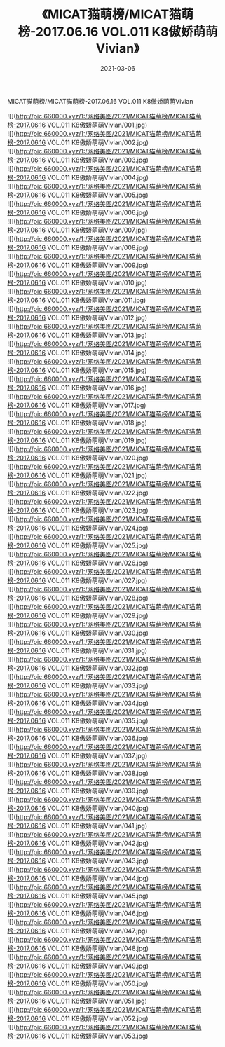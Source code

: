 ﻿---
layout: post
title:  《MICAT猫萌榜/MICAT猫萌榜-2017.06.16 VOL.011 K8傲娇萌萌Vivian》
date:   2021-03-06
img: http://pic.660000.xyz/1:/网络美图/2021/MICAT猫萌榜/MICAT猫萌榜-2017.06.16 VOL.011 K8傲娇萌萌Vivian/000.jpg
categories: [美女, 清纯, 唯美]
---

MICAT猫萌榜/MICAT猫萌榜-2017.06.16 VOL.011 K8傲娇萌萌Vivian

 ![](http://pic.660000.xyz/1:/网络美图/2021/MICAT猫萌榜/MICAT猫萌榜-2017.06.16 VOL.011 K8傲娇萌萌Vivian/001.jpg) <br>![](http://pic.660000.xyz/1:/网络美图/2021/MICAT猫萌榜/MICAT猫萌榜-2017.06.16 VOL.011 K8傲娇萌萌Vivian/002.jpg) <br>![](http://pic.660000.xyz/1:/网络美图/2021/MICAT猫萌榜/MICAT猫萌榜-2017.06.16 VOL.011 K8傲娇萌萌Vivian/003.jpg) <br>![](http://pic.660000.xyz/1:/网络美图/2021/MICAT猫萌榜/MICAT猫萌榜-2017.06.16 VOL.011 K8傲娇萌萌Vivian/004.jpg) <br>![](http://pic.660000.xyz/1:/网络美图/2021/MICAT猫萌榜/MICAT猫萌榜-2017.06.16 VOL.011 K8傲娇萌萌Vivian/005.jpg) <br>![](http://pic.660000.xyz/1:/网络美图/2021/MICAT猫萌榜/MICAT猫萌榜-2017.06.16 VOL.011 K8傲娇萌萌Vivian/006.jpg) <br>![](http://pic.660000.xyz/1:/网络美图/2021/MICAT猫萌榜/MICAT猫萌榜-2017.06.16 VOL.011 K8傲娇萌萌Vivian/007.jpg) <br>![](http://pic.660000.xyz/1:/网络美图/2021/MICAT猫萌榜/MICAT猫萌榜-2017.06.16 VOL.011 K8傲娇萌萌Vivian/008.jpg) <br>![](http://pic.660000.xyz/1:/网络美图/2021/MICAT猫萌榜/MICAT猫萌榜-2017.06.16 VOL.011 K8傲娇萌萌Vivian/009.jpg) <br>![](http://pic.660000.xyz/1:/网络美图/2021/MICAT猫萌榜/MICAT猫萌榜-2017.06.16 VOL.011 K8傲娇萌萌Vivian/010.jpg) <br>![](http://pic.660000.xyz/1:/网络美图/2021/MICAT猫萌榜/MICAT猫萌榜-2017.06.16 VOL.011 K8傲娇萌萌Vivian/011.jpg) <br>![](http://pic.660000.xyz/1:/网络美图/2021/MICAT猫萌榜/MICAT猫萌榜-2017.06.16 VOL.011 K8傲娇萌萌Vivian/012.jpg) <br>![](http://pic.660000.xyz/1:/网络美图/2021/MICAT猫萌榜/MICAT猫萌榜-2017.06.16 VOL.011 K8傲娇萌萌Vivian/013.jpg) <br>![](http://pic.660000.xyz/1:/网络美图/2021/MICAT猫萌榜/MICAT猫萌榜-2017.06.16 VOL.011 K8傲娇萌萌Vivian/014.jpg) <br>![](http://pic.660000.xyz/1:/网络美图/2021/MICAT猫萌榜/MICAT猫萌榜-2017.06.16 VOL.011 K8傲娇萌萌Vivian/015.jpg) <br>![](http://pic.660000.xyz/1:/网络美图/2021/MICAT猫萌榜/MICAT猫萌榜-2017.06.16 VOL.011 K8傲娇萌萌Vivian/016.jpg) <br>![](http://pic.660000.xyz/1:/网络美图/2021/MICAT猫萌榜/MICAT猫萌榜-2017.06.16 VOL.011 K8傲娇萌萌Vivian/017.jpg) <br>![](http://pic.660000.xyz/1:/网络美图/2021/MICAT猫萌榜/MICAT猫萌榜-2017.06.16 VOL.011 K8傲娇萌萌Vivian/018.jpg) <br>![](http://pic.660000.xyz/1:/网络美图/2021/MICAT猫萌榜/MICAT猫萌榜-2017.06.16 VOL.011 K8傲娇萌萌Vivian/019.jpg) <br>![](http://pic.660000.xyz/1:/网络美图/2021/MICAT猫萌榜/MICAT猫萌榜-2017.06.16 VOL.011 K8傲娇萌萌Vivian/020.jpg) <br>![](http://pic.660000.xyz/1:/网络美图/2021/MICAT猫萌榜/MICAT猫萌榜-2017.06.16 VOL.011 K8傲娇萌萌Vivian/021.jpg) <br>![](http://pic.660000.xyz/1:/网络美图/2021/MICAT猫萌榜/MICAT猫萌榜-2017.06.16 VOL.011 K8傲娇萌萌Vivian/022.jpg) <br>![](http://pic.660000.xyz/1:/网络美图/2021/MICAT猫萌榜/MICAT猫萌榜-2017.06.16 VOL.011 K8傲娇萌萌Vivian/023.jpg) <br>![](http://pic.660000.xyz/1:/网络美图/2021/MICAT猫萌榜/MICAT猫萌榜-2017.06.16 VOL.011 K8傲娇萌萌Vivian/024.jpg) <br>![](http://pic.660000.xyz/1:/网络美图/2021/MICAT猫萌榜/MICAT猫萌榜-2017.06.16 VOL.011 K8傲娇萌萌Vivian/025.jpg) <br>![](http://pic.660000.xyz/1:/网络美图/2021/MICAT猫萌榜/MICAT猫萌榜-2017.06.16 VOL.011 K8傲娇萌萌Vivian/026.jpg) <br>![](http://pic.660000.xyz/1:/网络美图/2021/MICAT猫萌榜/MICAT猫萌榜-2017.06.16 VOL.011 K8傲娇萌萌Vivian/027.jpg) <br>![](http://pic.660000.xyz/1:/网络美图/2021/MICAT猫萌榜/MICAT猫萌榜-2017.06.16 VOL.011 K8傲娇萌萌Vivian/028.jpg) <br>![](http://pic.660000.xyz/1:/网络美图/2021/MICAT猫萌榜/MICAT猫萌榜-2017.06.16 VOL.011 K8傲娇萌萌Vivian/029.jpg) <br>![](http://pic.660000.xyz/1:/网络美图/2021/MICAT猫萌榜/MICAT猫萌榜-2017.06.16 VOL.011 K8傲娇萌萌Vivian/030.jpg) <br>![](http://pic.660000.xyz/1:/网络美图/2021/MICAT猫萌榜/MICAT猫萌榜-2017.06.16 VOL.011 K8傲娇萌萌Vivian/031.jpg) <br>![](http://pic.660000.xyz/1:/网络美图/2021/MICAT猫萌榜/MICAT猫萌榜-2017.06.16 VOL.011 K8傲娇萌萌Vivian/032.jpg) <br>![](http://pic.660000.xyz/1:/网络美图/2021/MICAT猫萌榜/MICAT猫萌榜-2017.06.16 VOL.011 K8傲娇萌萌Vivian/033.jpg) <br>![](http://pic.660000.xyz/1:/网络美图/2021/MICAT猫萌榜/MICAT猫萌榜-2017.06.16 VOL.011 K8傲娇萌萌Vivian/034.jpg) <br>![](http://pic.660000.xyz/1:/网络美图/2021/MICAT猫萌榜/MICAT猫萌榜-2017.06.16 VOL.011 K8傲娇萌萌Vivian/035.jpg) <br>![](http://pic.660000.xyz/1:/网络美图/2021/MICAT猫萌榜/MICAT猫萌榜-2017.06.16 VOL.011 K8傲娇萌萌Vivian/036.jpg) <br>![](http://pic.660000.xyz/1:/网络美图/2021/MICAT猫萌榜/MICAT猫萌榜-2017.06.16 VOL.011 K8傲娇萌萌Vivian/037.jpg) <br>![](http://pic.660000.xyz/1:/网络美图/2021/MICAT猫萌榜/MICAT猫萌榜-2017.06.16 VOL.011 K8傲娇萌萌Vivian/038.jpg) <br>![](http://pic.660000.xyz/1:/网络美图/2021/MICAT猫萌榜/MICAT猫萌榜-2017.06.16 VOL.011 K8傲娇萌萌Vivian/039.jpg) <br>![](http://pic.660000.xyz/1:/网络美图/2021/MICAT猫萌榜/MICAT猫萌榜-2017.06.16 VOL.011 K8傲娇萌萌Vivian/040.jpg) <br>![](http://pic.660000.xyz/1:/网络美图/2021/MICAT猫萌榜/MICAT猫萌榜-2017.06.16 VOL.011 K8傲娇萌萌Vivian/041.jpg) <br>![](http://pic.660000.xyz/1:/网络美图/2021/MICAT猫萌榜/MICAT猫萌榜-2017.06.16 VOL.011 K8傲娇萌萌Vivian/042.jpg) <br>![](http://pic.660000.xyz/1:/网络美图/2021/MICAT猫萌榜/MICAT猫萌榜-2017.06.16 VOL.011 K8傲娇萌萌Vivian/043.jpg) <br>![](http://pic.660000.xyz/1:/网络美图/2021/MICAT猫萌榜/MICAT猫萌榜-2017.06.16 VOL.011 K8傲娇萌萌Vivian/044.jpg) <br>![](http://pic.660000.xyz/1:/网络美图/2021/MICAT猫萌榜/MICAT猫萌榜-2017.06.16 VOL.011 K8傲娇萌萌Vivian/045.jpg) <br>![](http://pic.660000.xyz/1:/网络美图/2021/MICAT猫萌榜/MICAT猫萌榜-2017.06.16 VOL.011 K8傲娇萌萌Vivian/046.jpg) <br>![](http://pic.660000.xyz/1:/网络美图/2021/MICAT猫萌榜/MICAT猫萌榜-2017.06.16 VOL.011 K8傲娇萌萌Vivian/047.jpg) <br>![](http://pic.660000.xyz/1:/网络美图/2021/MICAT猫萌榜/MICAT猫萌榜-2017.06.16 VOL.011 K8傲娇萌萌Vivian/048.jpg) <br>![](http://pic.660000.xyz/1:/网络美图/2021/MICAT猫萌榜/MICAT猫萌榜-2017.06.16 VOL.011 K8傲娇萌萌Vivian/049.jpg) <br>![](http://pic.660000.xyz/1:/网络美图/2021/MICAT猫萌榜/MICAT猫萌榜-2017.06.16 VOL.011 K8傲娇萌萌Vivian/050.jpg) <br>![](http://pic.660000.xyz/1:/网络美图/2021/MICAT猫萌榜/MICAT猫萌榜-2017.06.16 VOL.011 K8傲娇萌萌Vivian/051.jpg) <br>![](http://pic.660000.xyz/1:/网络美图/2021/MICAT猫萌榜/MICAT猫萌榜-2017.06.16 VOL.011 K8傲娇萌萌Vivian/052.jpg) <br>![](http://pic.660000.xyz/1:/网络美图/2021/MICAT猫萌榜/MICAT猫萌榜-2017.06.16 VOL.011 K8傲娇萌萌Vivian/053.jpg) <br>